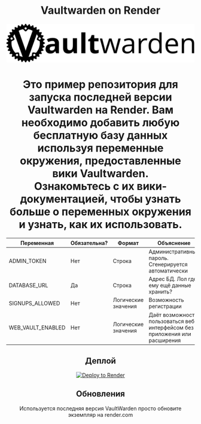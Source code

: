 <div align="center">
  <h1>Vaultwarden on Render</h1>
  <img src="assets/logo.svg"/>
  <h1><h1>
  <div>Это пример репозитория для запуска последней версии Vaultwarden на Render. Вам необходимо добавить любую бесплатную базу данных используя переменные окружения, предоставленные вики Vaultwarden.</div>
  <div>Ознакомьтесь с их вики-документацией, чтобы узнать больше о переменных окружения и узнать, как их использовать.</div>
</div>

|Переменная|Обязательна?|Формат|Объяснение|
|---|-|-|---|
|ADMIN_TOKEN|Нет|Строка|Административный пароль. Сгенерируется автоматически|
|DATABASE_URL|Да|Строка|Адрес БД. Лол где ему ещё данные хранить?|
|SIGNUPS_ALLOWED|Нет|Логические значения|Возможность регистрации|
|WEB_VAULT_ENABLED|Нет|Логические значения|Даёт возможность пользоваться веб интерфейсом без приложения или расширения|

<div align="center">
  <h2>Деплой</h2>
  <a href="https://render.com/deploy?repo=https://github.com/msweetdogs/Vaultwarden-Render">
    <img src="https://render.com/images/deploy-to-render-button.svg" alt="Deploy to Render" />
  </a>
</div>

<div align="center">
  <h2>Обновления</h2>
  <div>Используется последняя версия VaultWarden просто обновите экземпляр на render.com</div>
</div>